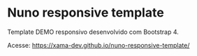 # Nuno responsive template
Template DEMO responsivo desenvolvido com Bootstrap 4.

Acesse:
https://xama-dev.github.io/nuno-responsive-template/
